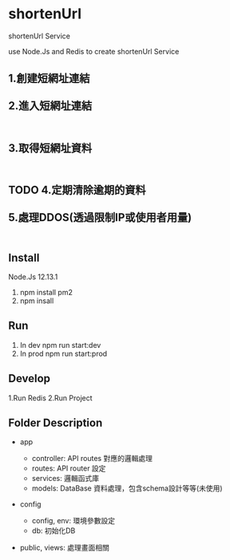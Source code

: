 # shortenUrl
shortenUrl Service

use Node.Js and Redis to create shortenUrl Service

1.創建短網址連結<br><br/>
2.進入短網址連結<br><br/>
---
3.取得短網址資料<br><br/>
---
TODO
4.定期清除逾期的資料<br><br/>
5.處理DDOS(透過限制IP或使用者用量)<br><br/>
---
## Install
Node.Js 12.13.1
1.  npm install pm2
2.  npm insall

## Run
1. In dev
    npm run start:dev
2. In prod
    npm run start:prod

## Develop
1.Run Redis
2.Run Project

## Folder Description
- app
    - controller: API routes 對應的邏輯處理
    - routes: API router 設定
    - services: 邏輯函式庫
    - models: DataBase 資料處理，包含schema設計等等(未使用)
- config
    - config, env: 環境參數設定
    - db: 初始化DB

- public, views: 處理畫面相關
